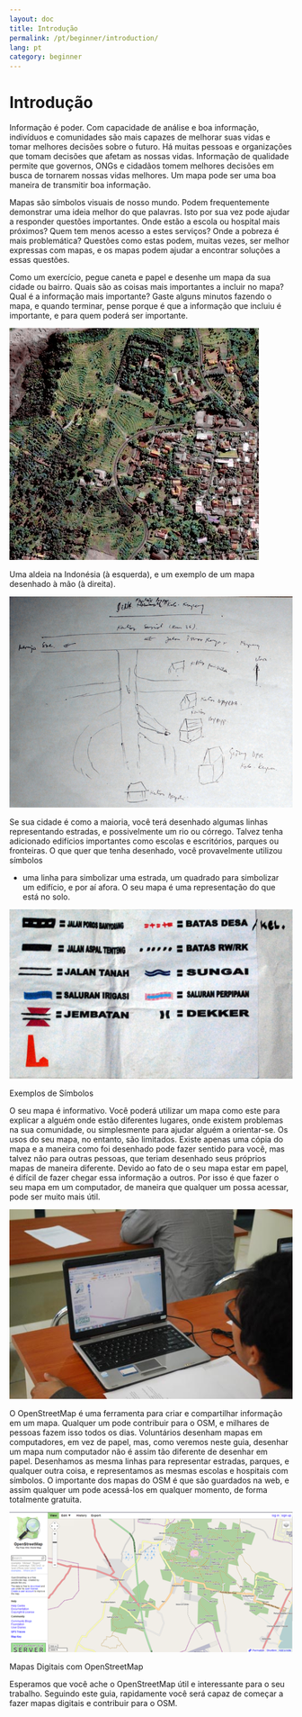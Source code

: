 ```yaml
---
layout: doc
title: Introdução
permalink: /pt/beginner/introduction/
lang: pt
category: beginner
---
```


Introdução
==========

Informação é poder. Com capacidade de análise e boa informação,
indivíduos e comunidades são mais capazes de melhorar suas vidas e
tomar melhores decisões sobre o futuro. Há muitas pessoas e
organizações que tomam decisões que afetam as nossas vidas. Informação 
de qualidade permite que governos, ONGs e cidadãos tomem melhores
decisões em busca de tornarem nossas vidas melhores. Um mapa pode ser uma boa
maneira de transmitir boa informação.

Mapas são símbolos visuais de nosso mundo. Podem frequentemente demonstrar uma
ideia melhor do que palavras. Isto por sua vez pode ajudar a responder
questões importantes. Onde estão a escola ou hospital mais próximos?
Quem tem menos acesso a estes serviços? Onde a pobreza é mais
problemática? Questões como estas podem, muitas vezes, ser melhor
expressas com mapas, e os mapas podem ajudar a encontrar soluções a
essas questões.

Como um exercício, pegue caneta e papel e desenhe um mapa da sua
cidade ou bairro. Quais são as coisas mais importantes a incluir no mapa?
Qual é a informação mais importante? Gaste alguns minutos fazendo o
mapa, e quando terminar, pense porque é que a informação que incluiu é
importante, e para quem poderá ser importante.

![A village in Indonesia][]

Uma aldeia na Indonésia (à esquerda), e um exemplo de um mapa desenhado à
mão (à direita).

![Example of a hand-drawn map][]

Se sua cidade é como a maioria, você terá desenhado algumas linhas 
representando estradas, e possivelmente um rio ou córrego. Talvez tenha
adicionado edifícios importantes como escolas e escritórios, parques ou
fronteiras. O que quer que tenha desenhado, você provavelmente utilizou símbolos
- uma linha para simbolizar uma estrada, um quadrado para simbolizar um
edifício, e por aí afora. O seu mapa é uma representação do que está no
solo.

![Examples of symbols][]

Exemplos de Símbolos

O seu mapa é informativo. Você poderá utilizar um mapa como este para
explicar a alguém onde estão diferentes lugares, onde existem problemas na
sua comunidade, ou simplesmente para ajudar alguém a orientar-se. Os
usos do seu mapa, no entanto, são limitados. Existe apenas uma cópia do
mapa e a maneira como foi desenhado pode fazer sentido para você, mas
talvez não para outras pessoas, que teriam desenhado seus próprios mapas de
maneira diferente. Devido ao fato de o seu mapa estar em papel, é difícil de
fazer chegar essa informação a outros. Por isso é que fazer o seu mapa
em um computador, de maneira que qualquer um possa acessar, pode ser
muito mais útil.

![Mapping on Computer][]

O OpenStreetMap é uma ferramenta para criar e compartilhar informação em um
mapa. Qualquer um pode contribuir para o OSM, e milhares de pessoas
fazem isso todos os dias. Voluntários desenham mapas em computadores, 
em vez de papel, mas, como veremos neste guia, desenhar um
mapa num computador não é assim tão diferente de desenhar em papel.
Desenhamos as mesma linhas para representar estradas, parques, e qualquer
outra coisa, e representamos as mesmas escolas e hospitais com símbolos.
O importante dos mapas do OSM  é que são guardados na web, e assim
qualquer um pode acessá-los em qualquer momento, de forma totalmente
gratuita.

![Digital maps with OpenStreetMap][]

Mapas Digitais com OpenStreetMap

Esperamos que você ache o OpenStreetMap útil e interessante para o seu
trabalho. Seguindo este guia, rapidamente você será capaz de começar a
fazer mapas digitais e contribuir para o OSM.

[A village in Indonesia]: /images/beginner/village-in-indonesia.png
[Example of a hand-drawn map]: /images/beginner/hand-drawn-map.png
[Examples of symbols]: /images/beginner/examples-of-symbols.png
[Mapping on Computer]: /images/beginner/mapping-on-computer.png
[Digital maps with OpenStreetMap]: /images/beginner/digital-maps-with-osm.png
